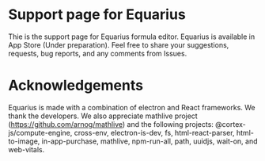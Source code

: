 # Support page for Equarius
Thie is the support page for Equarius formula editor. Equarius is available in App Store (Under preparation). Feel free to share your suggestions, requests, bug reports, and any comments from Issues. 

# Acknowledgements 
Equarius is made with a combination of electron and React frameworks. We thank the developers. We also appreciate mathlive project (https://github.com/arnog/mathlive) and the following projects: @cortex-js/compute-engine, cross-env, electron-is-dev, fs, html-react-parser, html-to-image, in-app-purchase, mathlive, npm-run-all, path,  uuidjs, wait-on, and web-vitals.
